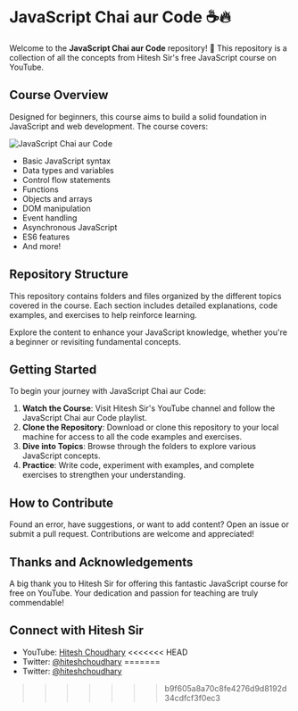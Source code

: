 # JavaScript Chai aur Code ☕️🔥

Welcome to the **JavaScript Chai aur Code** repository! 🚀 This repository is a collection of all the concepts from Hitesh Sir's free JavaScript course on YouTube.

## Course Overview

Designed for beginners, this course aims to build a solid foundation in JavaScript and web development. The course covers:

![JavaScript Chai aur Code](https://img.youtube.com/vi/xAvTgCsCHLs/sddefault.jpg)

- Basic JavaScript syntax
- Data types and variables
- Control flow statements
- Functions
- Objects and arrays
- DOM manipulation
- Event handling
- Asynchronous JavaScript
- ES6 features
- And more!

## Repository Structure

This repository contains folders and files organized by the different topics covered in the course. Each section includes detailed explanations, code examples, and exercises to help reinforce learning.

Explore the content to enhance your JavaScript knowledge, whether you're a beginner or revisiting fundamental concepts.

## Getting Started

To begin your journey with JavaScript Chai aur Code:

1. **Watch the Course**: Visit Hitesh Sir's YouTube channel and follow the JavaScript Chai aur Code playlist.
2. **Clone the Repository**: Download or clone this repository to your local machine for access to all the code examples and exercises.
3. **Dive into Topics**: Browse through the folders to explore various JavaScript concepts.
4. **Practice**: Write code, experiment with examples, and complete exercises to strengthen your understanding.

## How to Contribute

Found an error, have suggestions, or want to add content? Open an issue or submit a pull request. Contributions are welcome and appreciated!

## Thanks and Acknowledgements

A big thank you to Hitesh Sir for offering this fantastic JavaScript course for free on YouTube. Your dedication and passion for teaching are truly commendable!

## Connect with Hitesh Sir

- YouTube: [Hitesh Choudhary](https://www.youtube.com/channel/UCXgGY0wkgOzynnHvSEVmE3A)
<<<<<<< HEAD
- Twitter: [@hiteshchoudhary](https://twitter.com/hiteshchoudhary)
=======
- Twitter: [@hiteshchoudhary](https://twitter.com/hiteshchoudhary)
>>>>>>> b9f605a8a70c8fe4276d9d8192d34cdfcf3f0ec3

